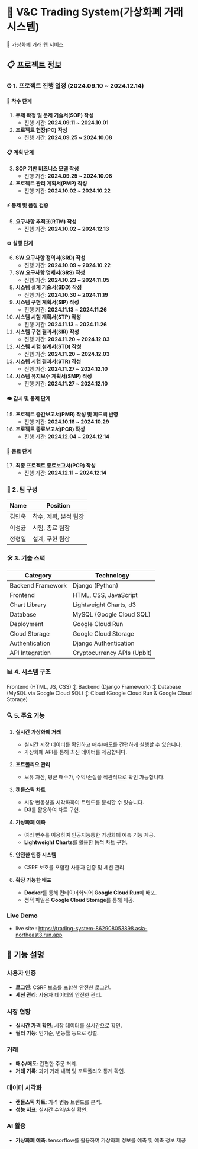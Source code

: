 # 🏦 V&C Trading System(가상화폐 거래 시스템)

💱 가상화폐 거래 웹 서비스

## 📋 프로젝트 정보

### ⏰ 1. 프로젝트 진행 일정 (2024.09.10 ~ 2024.12.14)


#### 🚀 착수 단계
1. **주제 확정 및 문제 기술서(SOP) 작성**
   - 진행 기간: **2024.09.11 ~ 2024.10.01**
2. **프로젝트 헌장(PC) 작성**
   - 진행 기간: **2024.09.25 ~ 2024.10.08**


#### 📋 계획 단계
3. **SOP 기반 비즈니스 모델 작성**
   - 진행 기간: **2024.09.25 ~ 2024.10.08**
4. **프로젝트 관리 계획서(PMP) 작성**
   - 진행 기간: **2024.10.02 ~ 2024.10.22**


#### ⚡ 통제 및 품질 검증
5. **요구사항 추적표(RTM) 작성**
   - 진행 기간: **2024.10.02 ~ 2024.12.13**


#### ⚙️ 실행 단계
6. **SW 요구사항 정의서(SRD) 작성**
   - 진행 기간: **2024.10.09 ~ 2024.10.22**
7. **SW 요구사항 명세서(SRS) 작성**
   - 진행 기간: **2024.10.23 ~ 2024.11.05**
8. **시스템 설계 기술서(SDD) 작성**
   - 진행 기간: **2024.10.30 ~ 2024.11.19**
9. **시스템 구현 계획서(SIP) 작성**
   - 진행 기간: **2024.11.13 ~ 2024.11.26**
10. **시스템 시험 계획서(STP) 작성**
    - 진행 기간: **2024.11.13 ~ 2024.11.26**
11. **시스템 구현 결과서(SIR) 작성**
    - 진행 기간: **2024.11.20 ~ 2024.12.03**
12. **시스템 시험 설계서(STD) 작성**
    - 진행 기간: **2024.11.20 ~ 2024.12.03**
13. **시스템 시험 결과서(STR) 작성**
    - 진행 기간: **2024.11.27 ~ 2024.12.10**
14. **시스템 유지보수 계획서(SMP) 작성**
    - 진행 기간: **2024.11.27 ~ 2024.12.10**


#### 👁️ 감시 및 통제 단계
15. **프로젝트 중간보고서(PMR) 작성 및 피드백 반영**
    - 진행 기간: **2024.10.16 ~ 2024.10.29**
16. **프로젝트 종료보고서(PCR) 작성**
    - 진행 기간: **2024.12.04 ~ 2024.12.14**


#### 🎯 종료 단계
17. **최종 프로젝트 종료보고서(PCR) 작성**
    - 진행 기간: **2024.12.11 ~ 2024.12.14**


### 👥 2. 팀 구성
| Name | Position |
|------|----------|
| 김민욱 | 착수, 계획, 분석 팀장 |
| 이성균 | 시험, 종료 팀장 |
| 정형일 | 설계, 구현 팀장 |

### 🛠️ 3. 기술 스택
| **Category**        | **Technology**               |
|---------------------|------------------------------|
| Backend Framework   | Django (Python)              |
| Frontend            | HTML, CSS, JavaScript        |
| Chart Library       | Lightweight Charts, d3       |
| Database            | MySQL (Google Cloud SQL)     |
| Deployment          | Google Cloud Run             |
| Cloud Storage       | Google Cloud Storage         |
| Authentication      | Django Authentication        |
| API Integration     | Cryptocurrency APIs (Upbit)  |

### 📊 4. 시스템 구조
Frontend (HTML, JS, CSS) 
↕ 
Backend (Django Framework) 
↕ 
Database (MySQL via Google Cloud SQL) 
↕ 
Cloud (Google Cloud Run & Google Cloud Storage)

### 🔍 5. 주요 기능
1. **실시간 가상화폐 거래**
   - 실시간 시장 데이터를 확인하고 매수/매도를 간편하게 실행할 수 있습니다.
   - 가상화폐 API를 통해 최신 데이터를 제공합니다.

2. **포트폴리오 관리**
   - 보유 자산, 평균 매수가, 수익/손실을 직관적으로 확인 가능합니다.

3. **캔들스틱 차트**
   - 시장 변동성을 시각화하여 트렌드를 분석할 수 있습니다.
   - **D3**를 활용하여 차트 구현.

4. **가상화폐 예측**
   - 여러 변수를 이용하여 인공지능통한 가상화폐 예측 기능 제공.
   - **Lightweight Charts**를 활용한 동적 차트 구현.

4. **안전한 인증 시스템**
   - CSRF 보호를 포함한 사용자 인증 및 세션 관리.

5. **확장 가능한 배포**
   - **Docker**를 통해 컨테이너화되어 **Google Cloud Run**에 배포.
   - 정적 파일은 **Google Cloud Storage**를 통해 제공.

### Live Demo
- live site : https://trading-system-862908053898.asia-northeast3.run.app


## 📑 기능 설명

### 사용자 인증
- **로그인**: CSRF 보호를 포함한 안전한 로그인.
- **세션 관리**: 사용자 데이터의 안전한 관리.

### 시장 현황
- **실시간 가격 확인**: 시장 데이터를 실시간으로 확인.
- **필터 기능**: 인기순, 변동률 등으로 정렬.

### 거래
- **매수/매도**: 간편한 주문 처리.
- **거래 기록**: 과거 거래 내역 및 포트폴리오 통계 확인.

### 데이터 시각화
- **캔들스틱 차트**: 가격 변동 트렌드를 분석.
- **성능 지표**: 실시간 수익/손실 확인.

### AI 활용
- **가상화폐 예측**: tensorflow를 활용하여 가상화폐 정보를 예측 및 예측 정보 제공

